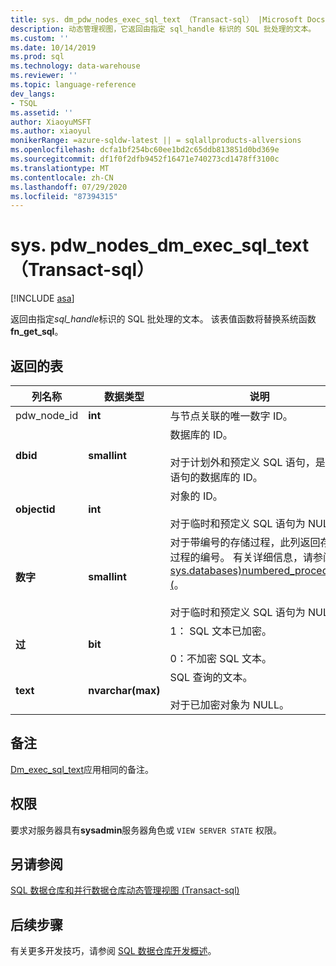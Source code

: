 ```yaml
---
title: sys. dm_pdw_nodes_exec_sql_text （Transact-sql） |Microsoft Docs
description: 动态管理视图，它返回由指定 sql_handle 标识的 SQL 批处理的文本。
ms.custom: ''
ms.date: 10/14/2019
ms.prod: sql
ms.technology: data-warehouse
ms.reviewer: ''
ms.topic: language-reference
dev_langs:
- TSQL
ms.assetid: ''
author: XiaoyuMSFT
ms.author: xiaoyul
monikerRange: =azure-sqldw-latest || = sqlallproducts-allversions
ms.openlocfilehash: dcfa1bf254bc60ee1bd2c65ddb813851d0bd369e
ms.sourcegitcommit: df1f0f2dfb9452f16471e740273cd1478ff3100c
ms.translationtype: MT
ms.contentlocale: zh-CN
ms.lasthandoff: 07/29/2020
ms.locfileid: "87394315"
---
```

# <a name="syspdw_nodes_dm_exec_sql_text-transact-sql"></a>sys. pdw_nodes_dm_exec_sql_text （Transact-sql）
[!INCLUDE [asa](../../includes/applies-to-version/asa.md)]

返回由指定*sql_handle*标识的 SQL 批处理的文本。 该表值函数将替换系统函数 **fn_get_sql**。  
   
## <a name="table-returned"></a>返回的表  
|列名称|数据类型|说明|  
|-----------------|---------------|-----------------|  
|pdw_node_id|**int**|与节点关联的唯一数字 ID。|
|**dbid**|**smallint**|数据库的 ID。<br /><br /> 对于计划外和预定义 SQL 语句，是编译语句的数据库的 ID。|  
|**objectid**|**int**|对象的 ID。<br /><br /> 对于临时和预定义 SQL 语句为 NULL。|  
|**数字**|**smallint**|对于带编号的存储过程，此列返回存储过程的编号。 有关详细信息，请参阅[sys.databases&#41;numbered_procedures &#40;](../../relational-databases/system-catalog-views/sys-numbered-procedures-transact-sql.md)。<br /><br /> 对于临时和预定义 SQL 语句为 NULL。|  
|**过**|**bit**|1： SQL 文本已加密。<br /><br /> 0：不加密 SQL 文本。|  
|**text**|**nvarchar(max)**|SQL 查询的文本。<br /><br /> 对于已加密对象为 NULL。|  

## <a name="remarks"></a>备注  
[Dm_exec_sql_text](https://docs.microsoft.com/sql/relational-databases/system-dynamic-management-views/sys-dm-exec-sql-text-transact-sql?view=sql-server-ver15)应用相同的备注。  
  
## <a name="permissions"></a>权限  
 要求对服务器具有**sysadmin**服务器角色或 `VIEW SERVER STATE` 权限。  
  
## <a name="see-also"></a>另请参阅  
 [SQL 数据仓库和并行数据仓库动态管理视图 &#40;Transact-sql&#41;](../../relational-databases/system-dynamic-management-views/sql-and-parallel-data-warehouse-dynamic-management-views.md)  

  ## <a name="next-steps"></a>后续步骤
 有关更多开发技巧，请参阅 [SQL 数据仓库开发概述](https://docs.microsoft.com/azure/sql-data-warehouse/sql-data-warehouse-overview-develop)。